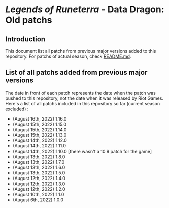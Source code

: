 # _Legends of Runeterra_ - Data Dragon: Old patchs

## Introduction
This document list all patchs from previous major versions added to this repository. For patchs of actual season, check [README.md](README.md).

## List of all patchs added from previous major versions
The date in front of each patch represents the date when the patch was pushed to this repository, not the date when it was released by Riot Games. Here's a list of all patchs included in this repository so far (current season excluded) :

- (August 16th, 2022) 1.16.0
- (August 15th, 2022) 1.15.0
- (August 15th, 2022) 1.14.0
- (August 15th, 2022) 1.13.0
- (August 14th, 2022) 1.12.0
- (August 14th, 2022) 1.11.0
- (August 14th, 2022) 1.10.0 [there wasn't a 10.9 patch for the game]
- (August 13th, 2022) 1.8.0
- (August 13th, 2022) 1.7.0
- (August 13th, 2022) 1.6.0
- (August 13th, 2022) 1.5.0
- (August 12th, 2022) 1.4.0
- (August 12th, 2022) 1.3.0
- (August 12th, 2022) 1.2.0
- (August 10th, 2022) 1.1.0
- (August 6th, 2022) 1.0.0